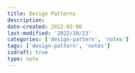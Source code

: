 ```yaml
---
title: Design Patterns
description:
date-created: 2022-02-06
last-modified: '2022/10/23'
categories: ['design-pattern', 'notes']
tags: ['design-pattern', 'notes']
isdraft: true
type: note
---
```

